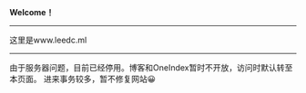 **Welcome！**

---

这里是www.leedc.ml

---


由于服务器问题，目前已经停用。博客和OneIndex暂时不开放，访问时默认转至本页面。
进来事务较多，暂不修复网站😀
